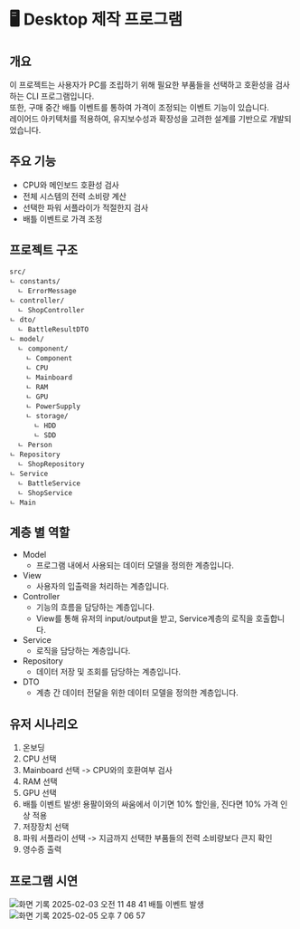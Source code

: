# 🖥️ Desktop 제작 프로그램 
## 개요
이 프로젝트는 사용자가 PC를 조립하기 위해 필요한 부품들을 선택하고 호환성을 검사하는 CLI 프로그램입니다.   
또한, 구매 중간 배틀 이벤트를 통하여 가격이 조정되는 이벤트 기능이 있습니다.   
레이어드 아키텍처를 적용하여, 유지보수성과 확장성을 고려한 설계를 기반으로 개발되었습니다.

## 주요 기능
- CPU와 메인보드 호환성 검사
- 전체 시스템의 전력 소비량 계산
- 선택한 파워 서플라이가 적절한지 검사
- 배틀 이벤트로 가격 조정

## 프로젝트 구조
```
src/
ㄴ constants/
  ㄴ ErrorMessage
ㄴ controller/
  ㄴ ShopController
ㄴ dto/
  ㄴ BattleResultDTO
ㄴ model/
  ㄴ component/
    ㄴ Component
    ㄴ CPU
    ㄴ Mainboard
    ㄴ RAM
    ㄴ GPU
    ㄴ PowerSupply
    ㄴ storage/
      ㄴ HDD
      ㄴ SDD
  ㄴ Person
ㄴ Repository
  ㄴ ShopRepository
ㄴ Service
  ㄴ BattleService
  ㄴ ShopService
ㄴ Main
```

## 계층 별 역할

- Model
  - 프로그램 내에서 사용되는 데이터 모델을 정의한 계층입니다.
- View
  - 사용자의 입출력을 처리하는 계층입니다.
- Controller
  - 기능의 흐름을 담당하는 계층입니다.
  - View를 통해 유저의 input/output을 받고, Service계층의 로직을 호출합니다.
- Service
  - 로직을 담당하는 계층입니다.
- Repository
  - 데이터 저장 및 조회를 담당하는 계층입니다.
- DTO
  - 계층 간 데이터 전달을 위한 데이터 모델을 정의한 계층입니다.

## 유저 시나리오
1. 온보딩
2. CPU 선택
3. Mainboard 선택 -> CPU와의 호환여부 검사
4. RAM 선택
5. GPU 선택
6. 배틀 이벤트 발생! 용팔이와의 싸움에서 이기면 10% 할인을, 진다면 10% 가격 인상 적용
7. 저장장치 선택
8. 파워 서플라이 선택 -> 지금까지 선택한 부품들의 전력 소비량보다 큰지 확인
9. 영수증 출력

## 프로그램 시연
![화면 기록 2025-02-03 오전 11 48 41](https://github.com/user-attachments/assets/39cbdeca-8875-43f6-8439-a76c928f273d)
배틀 이벤트 발생   
![화면 기록 2025-02-05 오후 7 06 57](https://github.com/user-attachments/assets/3899e79d-3d6e-4113-8710-98c804fa0e6e)


